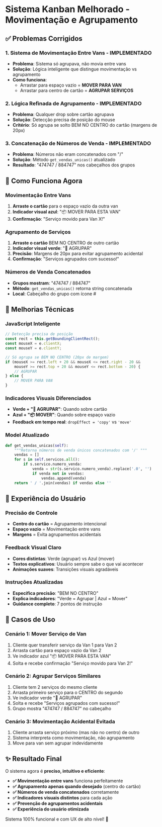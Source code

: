 # Sistema Kanban Melhorado - Movimentação e Agrupamento

## ✅ Problemas Corrigidos

### 1. **Sistema de Movimentação Entre Vans - IMPLEMENTADO**
- **Problema**: Sistema só agrupava, não movia entre vans
- **Solução**: Lógica inteligente que distingue movimentação vs agrupamento
- **Como funciona**: 
  - Arrastar para espaço vazio = **MOVER PARA VAN**
  - Arrastar para centro de cartão = **AGRUPAR SERVIÇOS**

### 2. **Lógica Refinada de Agrupamento - IMPLEMENTADO**
- **Problema**: Qualquer drop sobre cartão agrupava
- **Solução**: Detecção precisa de posição do mouse
- **Critério**: Só agrupa se solto BEM NO CENTRO do cartão (margens de 20px)

### 3. **Concatenação de Números de Venda - IMPLEMENTADO**
- **Problema**: Números não eram concatenados com "/"
- **Solução**: Método `get_vendas_unicas()` atualizado
- **Resultado**: "474747 / 884747" nos cabeçalhos dos grupos

## 🎯 **Como Funciona Agora**

### **Movimentação Entre Vans**
1. **Arraste o cartão** para o espaço vazio da outra van
2. **Indicador visual azul**: "📦 MOVER PARA ESTA VAN"
3. **Confirmação**: "Serviço movido para Van X!"

### **Agrupamento de Serviços**
1. **Arraste o cartão** BEM NO CENTRO de outro cartão
2. **Indicador visual verde**: "🔗 AGRUPAR"
3. **Precisão**: Margens de 20px para evitar agrupamento acidental
4. **Confirmação**: "Serviços agrupados com sucesso!"

### **Números de Venda Concatenados**
- **Grupos mostram**: "474747 / 884747"
- **Método**: `get_vendas_unicas()` retorna string concatenada
- **Local**: Cabeçalho do grupo com ícone #

## 🔧 **Melhorias Técnicas**

### **JavaScript Inteligente**
```javascript
// Detecção precisa de posição
const rect = this.getBoundingClientRect();
const mouseX = e.clientX;
const mouseY = e.clientY;

// Só agrupa se BEM NO CENTRO (20px de margem)
if (mouseX >= rect.left + 20 && mouseX <= rect.right - 20 &&
    mouseY >= rect.top + 20 && mouseY <= rect.bottom - 20) {
    // AGRUPAR
} else {
    // MOVER PARA VAN
}
```

### **Indicadores Visuais Diferenciados**
- **Verde + "🔗 AGRUPAR"**: Quando sobre cartão
- **Azul + "📦 MOVER"**: Quando sobre espaço vazio
- **Feedback em tempo real**: `dropEffect = 'copy'` vs `'move'`

### **Model Atualizado**
```python
def get_vendas_unicas(self):
    """Retorna números de venda únicos concatenados com '/' """
    vendas = []
    for s in self.servicos.all():
        if s.servico.numero_venda:
            venda = str(s.servico.numero_venda).replace('.0', '')
            if venda not in vendas:
                vendas.append(venda)
    return ' / '.join(vendas) if vendas else ''
```

## 🎨 **Experiência do Usuário**

### **Precisão de Controle**
- **Centro do cartão** = Agrupamento intencional
- **Espaço vazio** = Movimentação entre vans
- **Margens** = Evita agrupamentos acidentais

### **Feedback Visual Claro**
- **Cores distintas**: Verde (agrupar) vs Azul (mover)
- **Textos explicativos**: Usuário sempre sabe o que vai acontecer
- **Animações suaves**: Transições visuais agradáveis

### **Instruções Atualizadas**
- **Especifica precisão**: "BEM NO CENTRO"
- **Explica indicadores**: "Verde = Agrupar | Azul = Mover"
- **Guidance completo**: 7 pontos de instrução

## 📱 **Casos de Uso**

### **Cenário 1: Mover Serviço de Van**
1. Cliente quer transferir serviço da Van 1 para Van 2
2. Arrasta cartão para espaço vazio da Van 2
3. Ve indicador azul "📦 MOVER PARA ESTA VAN"
4. Solta e recebe confirmação "Serviço movido para Van 2!"

### **Cenário 2: Agrupar Serviços Similares**
1. Cliente tem 2 serviços do mesmo cliente
2. Arrasta primeiro serviço para o CENTRO do segundo
3. Ve indicador verde "🔗 AGRUPAR"
4. Solta e recebe "Serviços agrupados com sucesso!"
5. Grupo mostra "474747 / 884747" no cabeçalho

### **Cenário 3: Movimentação Acidental Evitada**
1. Cliente arrasta serviço próximo (mas não no centro) de outro
2. Sistema interpreta como movimentação, não agrupamento
3. Move para van sem agrupar indevidamente

## ✨ **Resultado Final**

O sistema agora é **preciso, intuitivo e eficiente**:

- **✅ Movimentação entre vans** funciona perfeitamente
- **✅ Agrupamento apenas quando desejado** (centro do cartão)
- **✅ Números de venda concatenados** corretamente
- **✅ Indicadores visuais distintos** para cada ação
- **✅ Prevenção de agrupamentos acidentais**
- **✅ Experiência do usuário otimizada**

Sistema 100% funcional e com UX de alto nível! 🚀